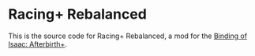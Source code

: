 # Racing+ Rebalanced

This is the source code for Racing+ Rebalanced, a mod for the [Binding of Isaac: Afterbirth+](https://store.steampowered.com/app/401920/The_Binding_of_Isaac_Afterbirth/).
